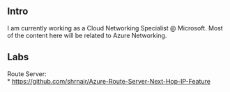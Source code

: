 ## Intro 
I am currently working as a Cloud Networking Specialist @ Microsoft. Most of the content here will be related to Azure Networking.

## Labs
Route Server:
<Br>
      ° https://github.com/shrnair/Azure-Route-Server-Next-Hop-IP-Feature

<!--
**shrnair/shrnair** is a ✨ _special_ ✨ repository because its `README.md` (this file) appears on your GitHub profile.

Here are some ideas to get you started:

- 🔭 I’m currently working on ...
- 🌱 I’m currently learning ...
- 👯 I’m looking to collaborate on ...
- 🤔 I’m looking for help with ...
- 💬 Ask me about ...
- 📫 How to reach me: ...
- 😄 Pronouns: ...
- ⚡ Fun fact: ...
-->
